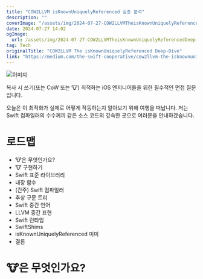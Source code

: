 ```yaml
---
title: "COW2LLVM isKnownUniquelyReferenced 심층 분석"
description: ""
coverImage: "/assets/img/2024-07-27-COW2LLVMTheisKnownUniquelyReferencedDeep-Dive_0.png"
date: 2024-07-27 14:02
ogImage: 
  url: /assets/img/2024-07-27-COW2LLVMTheisKnownUniquelyReferencedDeep-Dive_0.png
tag: Tech
originalTitle: "COW2LLVM The isKnownUniquelyReferenced Deep-Dive"
link: "https://medium.com/the-swift-cooperative/cow2llvm-the-isknownuniquelyreferenced-deep-dive-7ea21d3b0399"
---
```



![이미지](/assets/img/2024-07-27-COW2LLVMTheisKnownUniquelyReferencedDeep-Dive_0.png)

복사 시 쓰기(또는 CoW 또는 🐮) 최적화는 iOS 엔지니어들을 위한 필수적인 면접 질문입니다.

오늘은 이 최적화가 실제로 어떻게 작동하는지 알아보기 위해 여행을 떠납니다. 저는 Swift 컴파일러의 수수께끼 같은 소스 코드의 깊숙한 곳으로 여러분을 안내하겠습니다.

# 로드맵

<div class="content-ad"></div>

- 🐮은 무엇인가요?
- 🐮 구현하기
- Swift 표준 라이브러리
- 내장 함수
- (간주) Swift 컴파일러
- 추상 구문 트리
- Swift 중간 언어
- LLVM 중간 표현
- Swift 런타임
- SwiftShims
- isKnownUniquelyReferenced 미미
- 결론

# 🐮은 무엇인가요?